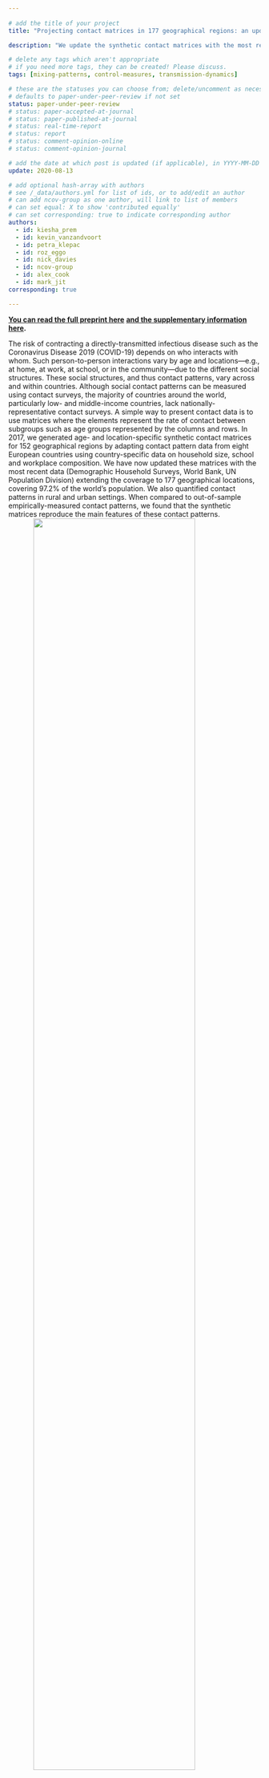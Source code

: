 ```yaml
---
  
# add the title of your project
title: "Projecting contact matrices in 177 geographical regions: an update and comparison with empirical data for the COVID-19 era"

description: "We update the synthetic contact matrices with the most recent data, comparing them to measured contact matrices, and develop customised contact matrices for rural and urban settings. We use these to explore the effects of physical distancing interventions for the COVID-19 pandemic in a transmission model."

# delete any tags which aren't appropriate
# if you need more tags, they can be created! Please discuss.
tags: [mixing-patterns, control-measures, transmission-dynamics]

# these are the statuses you can choose from; delete/uncomment as necessary
# defaults to paper-under-peer-review if not set
status: paper-under-peer-review
# status: paper-accepted-at-journal
# status: paper-published-at-journal
# status: real-time-report
# status: report
# status: comment-opinion-online
# status: comment-opinion-journal

# add the date at which post is updated (if applicable), in YYYY-MM-DD
update: 2020-08-13

# add optional hash-array with authors
# see /_data/authors.yml for list of ids, or to add/edit an author
# can add ncov-group as one author, will link to list of members
# can set equal: X to show 'contributed equally'
# can set corresponding: true to indicate corresponding author
authors:
  - id: kiesha_prem
  - id: kevin_vanzandvoort
  - id: petra_klepac
  - id: roz_eggo
  - id: nick_davies
  - id: ncov-group
  - id: alex_cook
  - id: mark_jit
corresponding: true

---
```

  **[You can read the full preprint here](https://www.medrxiv.org/content/10.1101/2020.07.22.20159772v2)**
  **[and the supplementary information here](reports/synthetic_contact_matrices/synthetic_matrices_supplement_2020-07-22.pdf).**
  
The risk of contracting a directly-transmitted infectious disease such as the Coronavirus Disease 2019 (COVID-19) depends on who interacts with whom. 
Such person-to-person interactions vary by age and locations—e.g., at home, at work, at school, or in the community—due to the different social structures. 
These social structures, and thus contact patterns, vary across and within countries. Although social contact patterns can be measured using contact surveys, 
the majority of countries around the world, particularly low- and middle-income countries, lack nationally-representative contact surveys. 
A simple way to present contact data is to use matrices where the elements represent the rate of contact between subgroups such as age groups represented by the 
columns and rows. In 2017, we generated age- and location-specific synthetic contact matrices for 152 geographical regions by adapting contact pattern data from 
eight European countries using country-specific data on household size, school and workplace composition. We have now updated these matrices with the most recent data 
(Demographic Household Surveys, World Bank, UN Population Division) extending the coverage to 177 geographical locations, covering 97.2% of the world’s population. 
We also quantified contact patterns in rural and urban settings. When compared to out-of-sample empirically-measured contact patterns, we found that the synthetic 
matrices reproduce the main features of these contact patterns. 
<img src="reports/synthetic_contact_matrices/figure1.png" width="80%" style="display: block; margin: auto;" />
  ***Figure 1: Comparison of the normalised empirical and synthetic age-specific contact matrices in ten geographical regions.**The empirical matrices collected from 
contact surveys, modelled synthetic contact matrices, and the scatter plots of the entries in the observed (x-axis) and modelled (y-axis) contact matrices are presented. 
The correlation between the empirical and synthetic matrices are shown. The matrices are normalised such that its dominant eigenvalue is 1. 
To match the population surveyed in the empirical studies, the contact matrices from rural settings of Kenya, Peru, South Africa, Uganda, Vietnam, and Zimbabwe are presented; 
and the contact matrices from urban settings of China and the Russian Federation are presented. No data are available in the grey regions.*

  <img src="reports/synthetic_contact_matrices/figure2.png" width="80%" style="display: block; margin: auto;" />
  ***Figure 4: Relative reduction in cases due to interventions in models of COVID-19 epidemics under three intervention scenarios in ten geographical regions using the empirical and 
synthetic matrices.** The percentage reduction in cases in each of the three intervention scenario—20% physical distancing, 50% physical distancing, and shielding—against 
the unmitigated epidemic under different contact matrices is shown in the boxplots with boxes bounded by the interquartile range (25th and 75th percentiles), median in 
white and, whiskers spanning the2.5–97.5th percentiles. Six contact matrices were considered in the COVID-19 modelling: the empirically-constructed contact matrices at the 
study-year and adjusted for the 2020 population, the 2017 synthetic matrices, and the updated synthetic matrices at the national, rural, or urban settings.*

**Data availability:** All data used in this study can be downloaded from the cited references. The codes used to generate these analyses and the updated synthetic matrices 
are available at [Github](https://github.com/kieshaprem/synthetic-contact-matrices).
